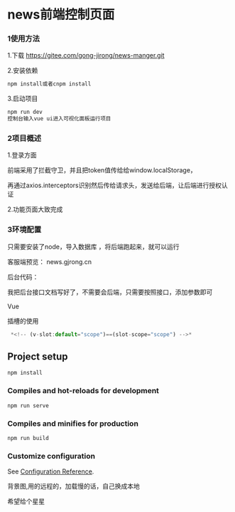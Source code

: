 # news前端控制页面

### 1使用方法

1.下载  https://gitee.com/gong-jirong/news-manger.git

2.安装依赖

```js
npm install或者cnpm install
```

3.启动项目

```js
npm run dev 
控制台输入vue ui进入可视化面板运行项目
```

### 2项目概述

1.登录方面

前端采用了拦截守卫，并且把token值传给给window.localStorage，

再通过axios.interceptors识别然后传给请求头，发送给后端，让后端进行授权认证

2.功能页面大致完成

### 3环境配置

只需要安装了node，导入数据库 ，将后端跑起来，就可以运行

客服端预览： news.gjrong.cn

后台代码： 

我把后台接口文档写好了，不需要会后端，只需要按照接口，添加参数即可

Vue

插槽的使用

```js
 *<!-- (v-slot:default="scope")==(slot-scope="scope") -->*
```

## Project setup

```
npm install
```

### Compiles and hot-reloads for development

```
npm run serve
```

### Compiles and minifies for production

```
npm run build
```

### Customize configuration

See [Configuration Reference](https://cli.vuejs.org/config/).

背景图,用的远程的，加载慢的话，自己换成本地

希望给个星星



